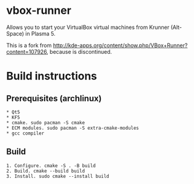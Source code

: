# vbox-runner
Allows you to start your VirtualBox virtual machines from Krunner (Alt-Space) in Plasma 5.

This is a fork from http://kde-apps.org/content/show.php/VBox+Runner?content=107926, because is
discontinued.

# Build instructions

## Prerequisites (archlinux)

    * Qt5
    * KF5
    * cmake. sudo pacman -S cmake
    * ECM modules. sudo pacman -S extra-cmake-modules
    * gcc compiler

## Build

    1. Configure. cmake -S . -B build
    2. Build. cmake --build build
    3. Install. sudo cmake --install build
